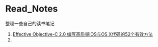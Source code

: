# Read_Notes
整理一些自己的读书笔记

1. [Effective Objective-C 2.0 编写高质量iOS与OS X代码的52个有效方法](https://github.com/LionWY/Read_Notes/tree/master/Effective%20Objective-C%202.0%20%E7%BC%96%E5%86%99%E9%AB%98%E8%B4%A8%E9%87%8FiOS%E4%B8%8EOS%20X%E4%BB%A3%E7%A0%81%E7%9A%8452%E4%B8%AA%E6%9C%89%E6%95%88%E6%96%B9%E6%B3%95)
2. 




